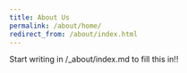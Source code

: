 ```yaml
---
title: About Us
permalink: /about/home/
redirect_from: /about/index.html
---
```


Start writing in /_about/index.md to fill this in!!
